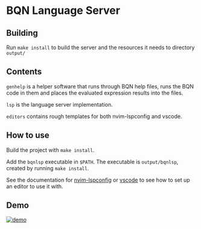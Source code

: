# BQN Language Server

## Building

Run `make install` to build the server and the resources it needs to directory `output/`

## Contents

`genhelp` is a helper software that runs through BQN help files, runs the BQN code in them and places the evaluated expression results into the files.

`lsp` is the language server implementation.

`editors` contains rough templates for both nvim-lspconfig and vscode.

## How to use

Build the project with `make install`.

Add the `bqnlsp` executable in `$PATH`. The executable is `output/bqnlsp`, created by running `make install`.

See the documentation for [nvim-lspconfig](item/editors/neovim/nvim-lspconfig/README.md) or [vscode](item/editors/vscode/README.md) to see how to set up an editor to use it with.

## Demo

[![demo](https://asciinema.org/a/WTO2wmizmOjM0yOZbvbsSyZQx.svg)](https://asciinema.org/a/WTO2wmizmOjM0yOZbvbsSyZQx)
